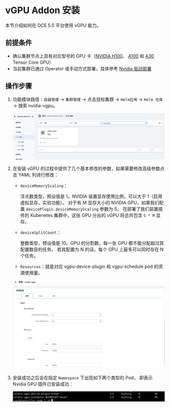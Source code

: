 # vGPU Addon 安装

本节介绍如何在 DCE 5.0 平台使用 vGPU 能力。

## 前提条件

- 确认集群节点上具有对应型号的 GPU 卡（[NVIDIA H100](https://www.nvidia.com/en-us/data-center/h100/)、
  [A100](https://www.nvidia.com/en-us/data-center/a100/) 和
  [A30](https://www.nvidia.com/en-us/data-center/products/a30-gpu/) Tensor Core GPU）
- 当前集群已通过 Operator 或手动方式部署，具体参考 [Nvidia 驱动部署](vgpu_driver.md)

## 操作步骤

1. 功能模块路径：`容器管理` -> `集群管理` -> 点击目标集群 -> `Helm应用` -> `Helm 仓库` -> 搜索 nvidia-vgpu。

    ![Alt text](./images/vgpu-addon.png)

2. 在安装 vGPU 的过程中提供了几个基本修改的参数，如果需要修改高级参数点击 YAML 列进行修改：

    - `deviceMemoryScaling`：

        浮点数类型，预设值是 1。NVIDIA 装置显存使用比例，可以大于 1（启用虚拟显存，实验功能）。
        对于有 M 显存大小的 NVIDIA GPU，如果我们配置 `devicePlugin.deviceMemoryScaling` 参数为 S，
        在部署了我们装置插件的 Kubenetes 集群中，这张 GPU 分出的 vGPU 将总共包含 `S * M` 显存。

    - `deviceSplitCount`：

        整数类型，预设值是 10。GPU 的分割数，每一张 GPU 都不能分配超过其配置数目的任务。
        若其配置为 N 的话，每个 GPU 上最多可以同时存在 N 个任务。

    - `Resources`：就是对应 vgpu-device-plugin 和 vgpu-schedule pod 的资源使用量。

    ![Alt text](./images/vgpu-pararm.png)

3. 安装成功之后会在指定 `Namespace` 下出现如下两个类型的 Pod，
   即表示 Nvidia GPU 插件已安装成功：
   
    ![Alt text](./images/vgpu-pod.png)
